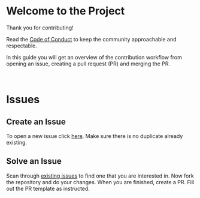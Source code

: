 # Welcome to the Project

Thank you for contributing!

Read the [Code of Conduct](./CODE_OF_CONDUCT.md) to keep the community approachable and respectable.

In this guide you will get an overview of the contribution workflow from opening an issue, creating a pull request (PR) and merging the PR.

</br>

# Issues

## Create an Issue

To open a new issue click [here](https://github.com/rigydi/terraform-azurerm-spoke-network-composition/issues/new/choose). Make sure there is no duplicate already existing.
</br>

## Solve an Issue

Scan through [existing issues](https://github.com/rigydi/terraform-azurerm-spoke-network-composition/issues) to find one that you are interested in. Now fork the repository and do your changes. When you are finished, create a PR. Fill out the PR template as instructed.